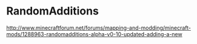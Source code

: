 # RandomAdditions
http://www.minecraftforum.net/forums/mapping-and-modding/minecraft-mods/1288963-randomadditions-alpha-v0-10-updated-adding-a-new
